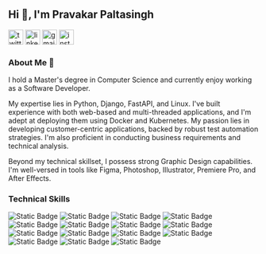 <h2> Hi 👋, I'm Pravakar Paltasingh</h2>

<p align="left">
  <a href="https://twitter.com/_pravakar_"><img width="30" height="30" src="https://img.icons8.com/fluency/48/twitter.png" alt="twitter"/></a>
  <a href="https://www.linkedin.com/in/pravakar-paltasingh-0b5a661a5/"><img width="30" height="30" src="https://img.icons8.com/fluency/48/linkedin.png" alt="linkedin"/></a>
  <a href="mailto:paltasingh10@gmail.com"><img width="30" height="30" src="https://img.icons8.com/color/48/gmail-new.png" alt="gmail-new"/></a>
  <a href="https://www.instagram.com/pravakar.paltasingh/"><img width="30" height="30" src="https://img.icons8.com/fluency/48/instagram-new.png" alt="instagram-new"/></a>
</p>

</hr>

<h3>About Me 👨 </h3>
<p>
I hold a Master's degree in Computer Science and currently enjoy working as a Software Developer.

My expertise lies in Python, Django, FastAPI, and Linux. I've built experience with both web-based and multi-threaded applications, and I'm adept at deploying them using Docker and Kubernetes. My passion lies in developing customer-centric applications, backed by robust test automation strategies. I'm also proficient in conducting business requirements and technical analysis.

Beyond my technical skillset, I possess strong Graphic Design capabilities. I'm well-versed in tools like Figma, Photoshop, Illustrator, Premiere Pro, and After Effects. 
</p>

</hr>

<h3>Technical Skills</h3>
<p align="left">
  <img alt="Static Badge" src="https://img.shields.io/badge/python-blue?style=for-the-badge&logo=python&logoColor=white">
  <img alt="Static Badge" src="https://img.shields.io/badge/fastapi-darkcyan?style=for-the-badge&logo=fastapi&logoColor=white">
  <img alt="Static Badge" src="https://img.shields.io/badge/django-darkgreen?style=for-the-badge&logo=django&logoColor=white">
  <img alt="Static Badge" src="https://img.shields.io/badge/flask-grey?style=for-the-badge&logo=flask&logoColor=white">
  <img alt="Static Badge" src="https://img.shields.io/badge/rabbitmq-orange?style=for-the-badge&logo=rabbitmq&logoColor=white">
  <img alt="Static Badge" src="https://img.shields.io/badge/redis-red?style=for-the-badge&logo=redis&logoColor=white">
  <img alt="Static Badge" src="https://img.shields.io/badge/mogodb-brown?style=for-the-badge&logo=mongodb">
  <img alt="Static Badge" src="https://img.shields.io/badge/postgresql-blue?style=for-the-badge&logo=postgresql&logoColor=white">
  <img alt="Static Badge" src="https://img.shields.io/badge/elasticsearch-blue?style=for-the-badge&logo=elasticsearch&logoColor=white">
  <img alt="Static Badge" src="https://img.shields.io/badge/sentry-deeppink?style=for-the-badge&logo=sentry&logoColor=white">
  <img alt="Static Badge" src="https://img.shields.io/badge/kibana-skyblue?style=for-the-badge&logo=kibana&logoColor=white">
  <img alt="Static Badge" src="https://img.shields.io/badge/docker-blue?style=for-the-badge&logo=docker&logoColor=white">
  <img alt="Static Badge" src="https://img.shields.io/badge/kubernetes-blue?style=for-the-badge&logo=kubernetes&logoColor=white">
  <img alt="Static Badge" src="https://img.shields.io/badge/linux-yellow?style=for-the-badge&logo=linux&logoColor=white">
  <img alt="Static Badge" src="https://img.shields.io/badge/github-grey?style=for-the-badge&logo=github&logoColor=white">
</p>
